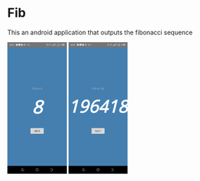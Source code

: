 # Fib

This an android application that outputs the fibonacci sequence

<img src="https://github.com/deno101/Fib/blob/master/img/Screenshot_20191210-204156.png" height="300"> <img src="https://github.com/deno101/Fib/blob/master/img/Screenshot_20191210-204210.png" height="300">
